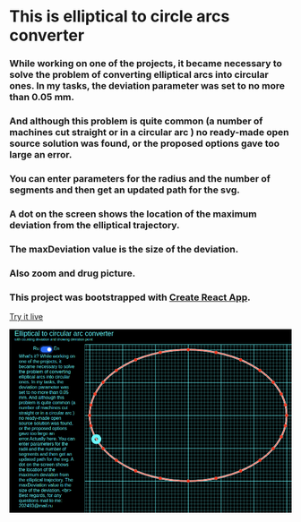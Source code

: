 # This is elliptical to circle arcs converter

### While working on one of the projects, it became necessary to solve the problem of converting elliptical arcs into circular ones.  In my tasks, the deviation parameter was set to no more than 0.05 mm. 

### And although this problem is quite common (a number of machines cut straight or in a circular arc ) no ready-made open source solution was found, or the proposed options gave too large an error.

### You can enter parameters for the radius and the number of segments and then get an updated path for the svg. 

### A dot on the screen shows the location of the maximum deviation from the elliptical trajectory. 

### The maxDeviation value is the size of the deviation.

### Also zoom and drug picture.

### This project was bootstrapped with [Create React App](https://github.com/facebook/create-react-app).

[Try it live](https://sivkov.online/arcconverter/)

![Screenshot](https://github.com/Sivkov/arcConverter/blob/main/src/img/arcview.png?raw=true)
